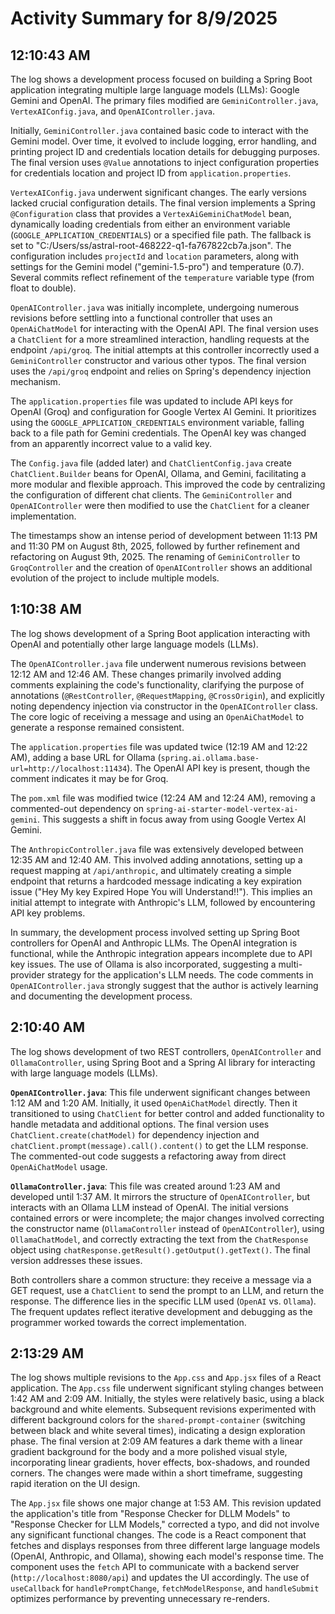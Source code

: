 # Activity Summary for 8/9/2025

## 12:10:43 AM
The log shows a development process focused on building a Spring Boot application integrating multiple large language models (LLMs): Google Gemini and OpenAI.  The primary files modified are `GeminiController.java`, `VertexAIConfig.java`, and `OpenAIController.java`.

Initially, `GeminiController.java`  contained basic code to interact with the Gemini model.  Over time, it evolved to include logging, error handling, and  printing project ID and credentials location details for debugging purposes.  The final version uses `@Value` annotations to inject configuration properties for credentials location and project ID from  `application.properties`.

`VertexAIConfig.java` underwent significant changes. The early versions lacked crucial configuration details.  The final version implements a Spring `@Configuration` class that provides a  `VertexAiGeminiChatModel` bean, dynamically loading credentials from either an environment variable (`GOOGLE_APPLICATION_CREDENTIALS`) or a specified file path. The fallback is set to  "C:/Users/ss/astral-root-468222-q1-fa767822cb7a.json".  The configuration includes  `projectId` and `location` parameters, along with settings for the Gemini model ("gemini-1.5-pro") and temperature (0.7).  Several commits reflect refinement of the `temperature` variable type (from float to double).

`OpenAIController.java` was initially incomplete, undergoing numerous revisions before settling into a functional controller that uses an `OpenAiChatModel` for interacting with the OpenAI API.  The final version uses a `ChatClient` for a more streamlined interaction, handling requests at the endpoint `/api/groq`. The initial attempts at this controller incorrectly used a `GeminiController` constructor and various other typos.  The final version uses the `/api/groq` endpoint and relies on Spring's dependency injection mechanism.

The `application.properties` file was updated to include API keys for OpenAI (Groq) and configuration for Google Vertex AI Gemini. It prioritizes using the `GOOGLE_APPLICATION_CREDENTIALS` environment variable, falling back to a file path for Gemini credentials.  The OpenAI key was changed from an apparently incorrect value to a valid key.

The `Config.java` file (added later) and `ChatClientConfig.java` create `ChatClient.Builder` beans for OpenAI, Ollama, and Gemini, facilitating a more modular and flexible approach. This improved the code by centralizing the configuration of different chat clients. The `GeminiController` and `OpenAIController` were then modified to use the `ChatClient` for a cleaner implementation.

The timestamps show an intense period of development between 11:13 PM and 11:30 PM on August 8th, 2025, followed by further refinement and refactoring on August 9th, 2025.  The renaming of  `GeminiController` to `GroqController` and the creation of `OpenAIController` shows an additional evolution of the project to include multiple models.


## 1:10:38 AM
The log shows development of a Spring Boot application interacting with OpenAI and potentially other large language models (LLMs).

The `OpenAIController.java` file underwent numerous revisions between 12:12 AM and 12:46 AM.  These changes primarily involved adding comments explaining the code's functionality, clarifying the purpose of annotations (`@RestController`, `@RequestMapping`, `@CrossOrigin`), and explicitly noting dependency injection via constructor in the `OpenAIController` class. The core logic of receiving a message and using an `OpenAiChatModel` to generate a response remained consistent.

The `application.properties` file was updated twice (12:19 AM and 12:22 AM), adding a base URL for Ollama (`spring.ai.ollama.base-url=http://localhost:11434`).  The OpenAI API key is present, though the comment indicates it may be for Groq.

The `pom.xml` file was modified twice (12:24 AM and 12:24 AM), removing a commented-out dependency on `spring-ai-starter-model-vertex-ai-gemini`. This suggests a shift in focus away from using Google Vertex AI Gemini.

The `AnthropicController.java` file was extensively developed between 12:35 AM and 12:40 AM. This involved adding annotations, setting up a request mapping at `/api/anthropic`, and ultimately creating a simple endpoint that returns a hardcoded message indicating a key expiration issue ("Hey My key Expired Hope You will Understand!!").  This implies an initial attempt to integrate with Anthropic's LLM, followed by encountering API key problems.

In summary, the development process involved setting up Spring Boot controllers for OpenAI and Anthropic LLMs.  The OpenAI integration is functional, while the Anthropic integration appears incomplete due to API key issues.  The use of Ollama is also incorporated, suggesting a multi-provider strategy for the application's LLM needs.  The code comments in `OpenAIController.java` strongly suggest that the author is actively learning and documenting the development process.


## 2:10:40 AM
The log shows development of two REST controllers, `OpenAIController` and `OllamaController`,  using Spring Boot and a Spring AI library for interacting with large language models (LLMs).

**`OpenAIController.java`**:  This file underwent significant changes between 1:12 AM and 1:20 AM. Initially, it used `OpenAiChatModel` directly.  Then it transitioned to using `ChatClient` for better control and  added functionality to handle metadata and additional options. The final version uses `ChatClient.create(chatModel)` for dependency injection and `chatClient.prompt(message).call().content()` to get the LLM response.  The commented-out code suggests a refactoring away from direct `OpenAiChatModel` usage.


**`OllamaController.java`**: This file was created around 1:23 AM and developed until 1:37 AM. It mirrors the structure of `OpenAIController`,  but interacts with an Ollama LLM instead of OpenAI.  The initial versions contained errors or were incomplete;  the major changes involved correcting the constructor name (`OllamaController` instead of `OpenAIController`),  using `OllamaChatModel`, and correctly extracting the text from the `ChatResponse` object using `chatResponse.getResult().getOutput().getText()`.  The final version addresses these issues.

Both controllers share a common structure:  they receive a message via a GET request, use a `ChatClient` to send the prompt to an LLM, and return the response.  The difference lies in the specific LLM used (`OpenAI` vs. `Ollama`). The frequent updates reflect iterative development and debugging as the programmer worked towards the correct implementation.


## 2:13:29 AM
The log shows multiple revisions to the `App.css` and `App.jsx` files of a React application.  The `App.css` file underwent significant styling changes between 1:42 AM and 2:09 AM.  Initially, the styles were relatively basic, using a black background and white elements.  Subsequent revisions experimented with different background colors for the `shared-prompt-container` (switching between black and white several times), indicating a design exploration phase. The final version at 2:09 AM features a dark theme with a linear gradient background for the body and a more polished visual style, incorporating linear gradients, hover effects, box-shadows, and rounded corners.  The changes were made within a short timeframe, suggesting rapid iteration on the UI design.


The `App.jsx` file shows one major change at 1:53 AM.  This revision updated the application's title from "Response Checker for DLLM Models" to "Response Checker for LLM Models," corrected a typo, and did not involve any significant functional changes. The code is a React component that fetches and displays responses from three different large language models (OpenAI, Anthropic, and Ollama), showing each model's response time.  The component uses the `fetch` API to communicate with a backend server (`http://localhost:8080/api`) and updates the UI accordingly.  The use of `useCallback` for `handlePromptChange`, `fetchModelResponse`, and `handleSubmit` optimizes performance by preventing unnecessary re-renders.
